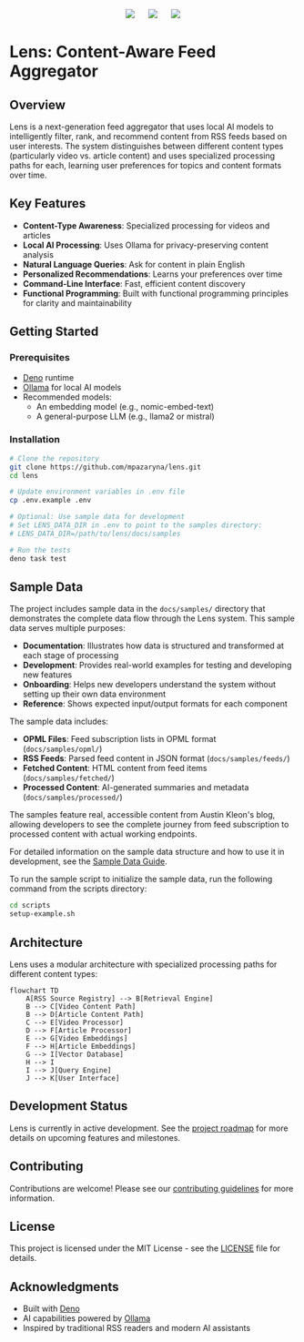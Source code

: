 <p align="center">
    <a href="https://deepwiki.com/lens-project/lens-engine" alt="Ask DeepWiki">
        <img src="https://img.shields.io/badge/Ask-DeepWiki-blue?style=for-the-badge&logo=question" style="margin: 0 10px;" /></a>
    <a href="https://github.com/lens-project/lens-engine/issues" alt="GitHub Issues">
        <img src="https://img.shields.io/github/issues/lens-project/lens-engine?style=for-the-badge" style="margin: 0 10px;" /></a>
    <a href="https://github.com/lens-project/lens-engine/actions" alt="GitHub Workflow Status">
        <img src="https://img.shields.io/github/actions/workflow/status/lens-project/lens-engine/deno.yml?style=for-the-badge" style="margin: 0 10px;" /></a>
</p>

# Lens: Content-Aware Feed Aggregator

## Overview

Lens is a next-generation feed aggregator that uses local AI models to intelligently filter, rank, and recommend content from RSS feeds based on user interests. The system distinguishes between different content types (particularly video vs. article content) and uses specialized processing paths for each, learning user preferences for topics and content formats over time.

## Key Features

- **Content-Type Awareness**: Specialized processing for videos and articles
- **Local AI Processing**: Uses Ollama for privacy-preserving content analysis
- **Natural Language Queries**: Ask for content in plain English
- **Personalized Recommendations**: Learns your preferences over time
- **Command-Line Interface**: Fast, efficient content discovery
- **Functional Programming**: Built with functional programming principles for clarity and maintainability

## Getting Started

### Prerequisites

- [Deno](https://deno.land/) runtime
- [Ollama](https://ollama.ai/) for local AI models
- Recommended models:
  - An embedding model (e.g., nomic-embed-text)
  - A general-purpose LLM (e.g., llama2 or mistral)

### Installation

```bash
# Clone the repository
git clone https://github.com/mpazaryna/lens.git
cd lens

# Update environment variables in .env file
cp .env.example .env

# Optional: Use sample data for development
# Set LENS_DATA_DIR in .env to point to the samples directory:
# LENS_DATA_DIR=/path/to/lens/docs/samples

# Run the tests
deno task test
```

## Sample Data

The project includes sample data in the `docs/samples/` directory that demonstrates the complete data flow through the Lens system. This sample data serves multiple purposes:

- **Documentation**: Illustrates how data is structured and transformed at each stage of processing
- **Development**: Provides real-world examples for testing and developing new features
- **Onboarding**: Helps new developers understand the system without setting up their own data environment
- **Reference**: Shows expected input/output formats for each component

The sample data includes:

- **OPML Files**: Feed subscription lists in OPML format (`docs/samples/opml/`)
- **RSS Feeds**: Parsed feed content in JSON format (`docs/samples/feeds/`)
- **Fetched Content**: HTML content from feed items (`docs/samples/fetched/`)
- **Processed Content**: AI-generated summaries and metadata (`docs/samples/processed/`)

The samples feature real, accessible content from Austin Kleon's blog, allowing developers to see the complete journey from feed subscription to processed content with actual working endpoints.

For detailed information on the sample data structure and how to use it in development, see the [Sample Data Guide](docs/samples/README.md).

To run the sample script to initialize the sample data, run the following command from the scripts directory:

```bash
cd scripts
setup-example.sh
```

## Architecture

Lens uses a modular architecture with specialized processing paths for different content types:

```mermaid
flowchart TD
    A[RSS Source Registry] --> B[Retrieval Engine]
    B --> C[Video Content Path]
    B --> D[Article Content Path]
    C --> E[Video Processor]
    D --> F[Article Processor]
    E --> G[Video Embeddings]
    F --> H[Article Embeddings]
    G --> I[Vector Database]
    H --> I
    I --> J[Query Engine]
    J --> K[User Interface]
```

## Development Status

Lens is currently in active development. See the [project roadmap](docs/prd/roadmap.md) for more details on upcoming features and milestones.

## Contributing

Contributions are welcome! Please see our [contributing guidelines](CONTRIBUTING.md) for more information.

## License

This project is licensed under the MIT License - see the [LICENSE](LICENSE) file for details.

## Acknowledgments

- Built with [Deno](https://deno.land/)
- AI capabilities powered by [Ollama](https://ollama.ai/)
- Inspired by traditional RSS readers and modern AI assistants